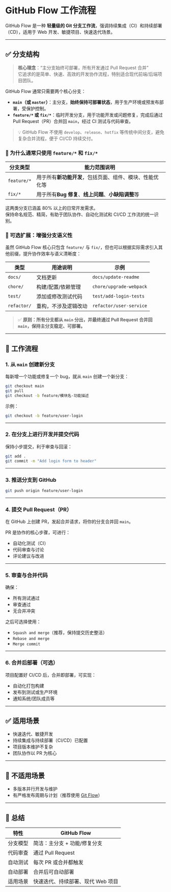 # GitHub Flow 工作流程

GitHub Flow 是一种 **轻量级的 Git 分支工作流**，强调持续集成（CI）和持续部署（CD），适用于 Web 开发、敏捷项目、快速迭代场景。

---

## ✅ 分支结构

> **核心理念**：“主分支始终可部署，所有开发通过 Pull Request 合并”  
> 它追求的是简单、快速、高效的开发协作流程，特别适合现代前端/后端项目团队。

GitHub Flow 通常只需要两个核心分支：

- **`main`（或 `master`）**：主分支，**始终保持可部署状态**，用于生产环境或预发布部署，受保护控制。
- **`feature/*` 或 `fix/*`**：临时开发分支，用于功能开发或问题修复，完成后通过 Pull Request（PR）合并回 `main`，经过 CI 测试与代码审查。

> 💡 GitHub Flow 不使用 `develop`、`release`、`hotfix` 等传统中间分支，避免复杂合并流程，便于 CI/CD 持续交付。

### 🎯 为什么通常只使用 `feature/*` 和 `fix/*`

| 分支类型     | 能力范围说明                                           |
|--------------|--------------------------------------------------------|
| `feature/*`  | 用于所有**新功能开发**，包括页面、组件、模块、性能优化等 |
| `fix/*`      | 用于所有**Bug 修复**、**线上问题**、**小缺陷调整**等     |

这两类分支已涵盖 80% 以上的日常开发需求。  
保持命名规范、精简，有助于团队协作、自动化测试和 CI/CD 工作流的统一识别。

### 🧩 可选扩展：增强分支语义性

虽然 GitHub Flow 核心只包含 `feature/` 与 `fix/`，但也可以根据实际需求引入其他前缀，提升协作效率与语义清晰度：

| 类型         | 用途说明           | 示例                            |
|--------------|--------------------|---------------------------------|
| `docs/`      | 文档更新           | `docs/update-readme`            |
| `chore/`     | 构建/配置/依赖管理 | `chore/upgrade-webpack`         |
| `test/`      | 添加或修改测试代码 | `test/add-login-tests`          |
| `refactor/`  | 重构，不涉及逻辑改动 | `refactor/user-service`         |

> ✅ **原则：所有分支都从 `main` 分出，并最终通过 Pull Request 合并回 `main`，保持主分支稳定、可部署。**

---

## 🔁 工作流程

### 1. 从 `main` 创建新分支

每新增一个功能或修复一个 bug，就从 `main` 创建一个新分支：

```bash
git checkout main
git pull
git checkout -b feature/模块名-功能描述
```

示例：

```bash
git checkout -b feature/user-login
```

---

### 2. 在分支上进行开发并提交代码

保持小步提交，利于审查与回滚：

```bash
git add .
git commit -m "Add login form to header"
```

---

### 3. 推送分支到 GitHub

```bash
git push origin feature/user-login
```

---

### 4. 提交 Pull Request（PR）

在 GitHub 上创建 PR，发起合并请求，将你的分支合并回 `main`。

PR 是协作的核心步骤，可进行：

- 自动化测试（CI）
- 代码审查与讨论
- 评论建议与改进

---

### 5. 审查与合并代码

确保：

- 所有测试通过
- 审查通过
- 无合并冲突

之后可选择使用：

- `Squash and merge`（推荐，保持提交历史整洁）
- `Rebase and merge`
- `Merge commit`

---

### 6. 合并后部署（可选）

项目配置好 CI/CD 后，合并即部署，可实现：

- 自动化打包构建
- 发布到测试或生产环境
- 通知系统/团队成员等

---

## ✅ 适用场景

- 快速迭代、敏捷开发
- 持续集成与持续部署（CI/CD）已配置
- 项目版本维护不复杂
- 团队协作以 PR 为核心

---

## 🚫 不适用场景

- 多版本并行开发与维护
- 有严格发布周期与计划（推荐使用 [Git Flow](https://nvie.com/posts/a-successful-git-branching-model/)）

---

## 📌 总结

| 特性         | GitHub Flow                                |
|--------------|---------------------------------------------|
| 分支模型     | 简洁：主分支 + 功能/修复分支               |
| 代码审查     | 通过 Pull Request                           |
| 自动测试     | 每次 PR 或合并都触发                        |
| 自动部署     | 合并后可自动部署                            |
| 适用场景     | 快速迭代、持续部署、现代 Web 项目            |
